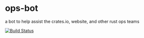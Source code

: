 # ops-bot
a bot to help assist the crates.io, website, and other rust ops teams

[![Build Status](https://travis-ci.com/rust-lang/ops-bot.svg?token=hHeDp9pQmz9kvsgRNVHy&branch=master)](https://travis-ci.com/rust-lang/ops-bot)
